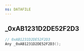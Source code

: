 ```yaml
---
ns: DATAFILE
---
```

## _0xAB1231D2DE52F2D3

```c
// 0xAB1231D2DE52F2D3
Any _0xAB1231D2DE52F2D3();
```

